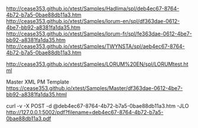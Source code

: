 http://cease353.github.io/xtest/Samples/Hadlima/spl/deb4ec67-8764-4b72-b7a5-0bae88db11a3.htm
http://cease353.github.io/xtest/Samples/lorum-en/spl/df363dae-0612-4be7-bb92-a8381fa1da35.htm
http://cease353.github.io/xtest/Samples/lorum-fr/spl/fe363dae-0612-4be7-bb92-a8381fa1da35.htm
http://cease353.github.io/xtest/Samples/TWYNSTA/spl/aeb4ec67-8764-4b72-b7a5-0bae88db11a3.htm

http://cease353.github.io/xtest/Samples/LORUM%20EN/spl/LORUMtest.html


Master XML PM Template
https://cease353.github.io/xtest/Samples/Master/df363dae-0612-4be7-bb92-a8381fa1da35.html

curl -v -X POST -d @deb4ec67-8764-4b72-b7a5-0bae88db11a3.htm -JLO http://127.0.0.1:5002/pdf?filename=deb4ec67-8764-4b72-b7a5-0bae88db11a3.pdf

